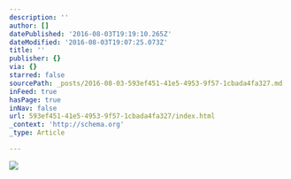 ```yaml
---
description: ''
author: []
datePublished: '2016-08-03T19:19:10.265Z'
dateModified: '2016-08-03T19:07:25.073Z'
title: ''
publisher: {}
via: {}
starred: false
sourcePath: _posts/2016-08-03-593ef451-41e5-4953-9f57-1cbada4fa327.md
inFeed: true
hasPage: true
inNav: false
url: 593ef451-41e5-4953-9f57-1cbada4fa327/index.html
_context: 'http://schema.org'
_type: Article

---
```

![](https://the-grid-user-content.s3-us-west-2.amazonaws.com/c99dbd4a-433d-4798-8ede-4594382f7111.png)